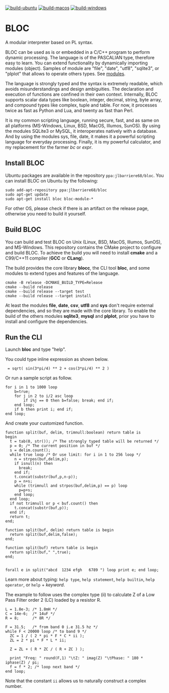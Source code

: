 [![build-ubuntu](https://github.com/janbar/BLOC/actions/workflows/build-ubuntu-latest.yml/badge.svg)](https://github.com/janbar/BLOC/actions/workflows/build-ubuntu-latest.yml)
[![build-macos](https://github.com/janbar/BLOC/actions/workflows/build-macos.yml/badge.svg)](https://github.com/janbar/BLOC/actions/workflows/build-macos.yml)
[![build-windows](https://github.com/janbar/BLOC/actions/workflows/build-windows.yml/badge.svg)](https://github.com/janbar/BLOC/actions/workflows/build-windows.yml)

# BLOC
A modular interpreter based on PL syntax.

BLOC can be used as is or embedded in a C/C++ program to perform dynamic processing. The language is of the PASCALIAN type, therefore easy to learn. You can extend functionality by dynamically importing modules (object). Samples of module are "file", "date", "utf8", "sqlite3", or "plplot" that allows to operate others types. See [modules](./modules/).

The language is strongly typed and the syntax is extremely readable, which avoids misunderstandings and design ambiguities.
The declaration and execution of functions are confined in their own context.
Internally, BLOC supports scalar data types like boolean, integer, decimal, string, byte array, and compound types like complex, tuple and table.
For now, it processes twice as fast as Python and Lua, and twenty as fast than Perl.

It is my common scripting language, running secure, fast, and as same on all platforms (MS-Windows, Linux, BSD, MacOS, Illumos, SunOS).
By using the modules SQLite3 or MySQL, it interoperates natively with a database.
And by using the modules sys, file, date, it makes it a powerful scripting language for everyday processing.
Finally, it is my powerful calculator, and my replacement for the farmer *bc* or *expr*.

## Install BLOC
Ubuntu packages are available in the repository `ppa:jlbarriere68/bloc`. You can install BLOC on Ubuntu by the following:
```
sudo add-apt-repository ppa:jlbarriere68/bloc
sudo apt-get update
sudo apt-get install bloc bloc-module-*
```
For other OS, please check if there is an artifact on the release page, otherwise you need to build it yourself.

## Build BLOC
You can build and test BLOC on Unix (Linux, BSD, MacOS, Illumos, SunOS), and MS-Windows. This repository contains the CMake project to configure and build BLOC. To achieve the build you will need to install **cmake** and a C99/C++11 compiler (**GCC** or **CLang**).

The build provides the core library **blocc**, the CLI tool **bloc**, and some modules to extend types and features of the language.

```
cmake -B release -DCMAKE_BUILD_TYPE=Release
cmake --build release
cmake --build release --target test
cmake --build release --target install
```

At least the modules **file**, **date**, **csv**, **utf8** and **sys** don't require external dependencies, and so they are made with the core library.
To enable the build of the others modules **sqlite3**, **mysql** and **plplot**, prior you have to install and configure the dependencies.

## Run the CLI
Launch **bloc** and type "help".

You could type inline expression as shown below.
```
 = sqrt( sin(3*pi/4) ** 2 + cos(3*pi/4) ** 2 )
```
Or run a sample script as follow.
```
for i in 1 to 1000 loop
    b=true;
    for j in 2 to i/2 asc loop
        if i%j == 0 then b=false; break; end if;
    end loop;
    if b then print i; end if;
end loop;
```
And create your customized function.
```
function split(buf, delim, trimnull:boolean) return table is
begin
  t = tab(0, str()); /* The strongly typed table will be returned */
  p = 0; /* The current position in buf */
  s = delim.count();
  while true loop /* Or use limit: for i in 1 to 256 loop */
    n = strpos(buf,delim,p);
    if isnull(n) then
      break;
    end if;
    t.concat(substr(buf,p,n-p));
    p = n+s;
    while (trimnull and strpos(buf,delim,p) == p) loop
      p=p+s;
    end loop;
  end loop;
  if not trimnull or p < buf.count() then
    t.concat(substr(buf,p));
  end if;
  return t;
end;

function split(buf, delim) return table is begin
  return split(buf,delim,false);
end;

function split(buf) return table is begin
  return split(buf," ",true);
end;


forall e in split("abcd  1234 efgh   6789 ") loop print e; end loop;
```
Learn more about typing:
`help type`, `help statement`, `help builtin`, `help operator`, or `help` + *keyword*.

The example to follow uses the complex type (ii) to calculate Z of a Low Pass Filter order 2 (LC) loaded by a resistor R.
```
L = 1.8e-3; /* 1.8mH */
C = 14e-6;  /* 14uF */
R = 8;      /* 8R */

F = 31.5;   /* from band 0 i.e 31.5 hz */
while F < 20000 loop /* to band 9 */
  ZC = 1 / ( 2 * pi * F * C * ii );
  ZL = 2 * pi * F * L * ii;

  Z = ZL + ( R * ZC / ( R + ZC ) );

  print "Freq: " round(F,1) "\tZ: " imag(Z) "\tPhase: " 180 * iphase(Z) / pi;
  f = f * 2; /* loop next band */
end loop;
```
Note that the constant `ii` allows us to naturally construct a complex number.

